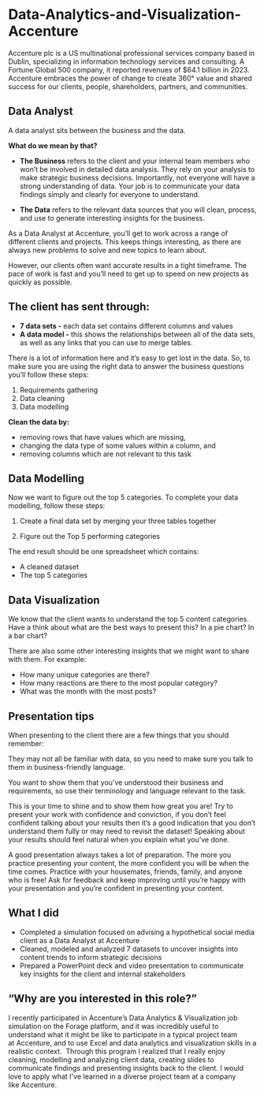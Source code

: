 # Data-Analytics-and-Visualization-Accenture
Accenture plc is a US multinational professional services company based in Dublin, specializing in information technology services and consulting. A Fortune Global 500 company, it reported revenues of $64.1 billion in 2023. Accenture embraces the power of change to create 360° value and shared success for our clients, people, shareholders, partners, and communities.

## Data Analyst
A data analyst sits between the business and the data.

__What do we mean by that?__

* __The Business__ refers to the client and your internal team members who won’t be involved in detailed data analysis. They rely on your analysis to make strategic business decisions. Importantly, not everyone will have a strong understanding of data. Your job is to communicate your data findings simply and clearly for everyone to understand.
 
* __The Data__ refers to the relevant data sources that you will clean, process, and use to generate interesting insights for the business.

As a Data Analyst at Accenture, you’ll get to work across a range of different clients and projects. This keeps things interesting, as there are always new problems to solve and new topics to learn about.

However, our clients often want accurate results in a tight timeframe. The pace of work is fast and you’ll need to get up to speed on new projects as quickly as possible.

## The client has sent through:

* __7 data sets -__ each data set contains different columns and values
* __A data model -__ this shows the relationships between all of the data sets, as well as any links that you can use to merge tables.

There is a lot of information here and it’s easy to get lost in the data. So, to make sure you are using the right data to answer the business questions you’ll follow these steps:
1. Requirements gathering
2. Data cleaning
3. Data modelling

__Clean the data by:__
* removing rows that have values which are missing,
* changing the data type of some values within a column, and
* removing columns which are not relevant to this task

## Data Modelling

Now we want to figure out the top 5 categories. To complete your data modelling, follow these steps:

1. Create a final data set by merging your three tables together
 
2. Figure out the Top 5 performing categories

The end result should be one spreadsheet which contains:
* A cleaned dataset
* The top 5 categories

## Data Visualization
We know that the client wants to understand the top 5 content categories. Have a think about what are the best ways to present this? In a pie chart? In a bar chart?

There are also some other interesting insights that we might want to share with them. For example:
* How many unique categories are there?
* How many reactions are there to the most popular category?
* What was the month with the most posts?

## Presentation tips
When presenting to the client there are a few things that you should remember:

They may not all be familiar with data, so you need to make sure you talk to them in business-friendly language.
 
You want to show them that you’ve understood their business and requirements, so use their terminology and language relevant to the task.
 
This is your time to shine and to show them how great you are! Try to present your work with confidence and conviction, if you don’t feel confident talking about your results then it’s a good indication that you don’t understand them fully or may need to revisit the dataset! Speaking about your results should feel natural when you explain what you’ve done.
 
A good presentation always takes a lot of preparation. The more you practice presenting your content, the more confident you will be when the time comes. Practice with your housemates, friends, family, and anyone who is free! Ask for feedback and keep improving until you’re happy with your presentation and you’re confident in presenting your content.

## What I did
* Completed a simulation focused on advising a hypothetical social media client
   as a Data Analyst at Accenture
* Cleaned, modeled and analyzed 7 datasets to uncover insights into content trends to inform strategic decisions
* Prepared a PowerPoint deck and video presentation to communicate key insights for the client and internal stakeholders

## “Why are you interested in this role?”

I recently participated in Accenture’s Data Analytics & Visualization job
simulation on the Forage platform, and it was incredibly useful to understand
what it might be like to participate in a typical project team at Accenture, and
to use Excel and data analytics and visualization skills in a realistic
context. 
Through this program I realized that I really enjoy cleaning, modelling and
analyzing client data, creating slides to communicate findings and presenting
insights back to the client. I would love to apply what I've learned in
a diverse project team at a company like Accenture. 
